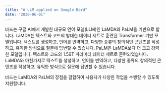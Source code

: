 ```yaml
---
title: "A LLM applied on Google Bard"
date: "2030-06-01"
---
```

바드는 구글 AI에서 개발한 대규모 언어 모델(LLM)인 LaMDA와 PaLM을 기반으로 합니다. LaMDA는 텍스트와 코드의 방대한 데이터 세트로 훈련된 Transformer 기반 모델입니다. 텍스트를 생성하고, 언어를 번역하고, 다양한 종류의 창의적인 콘텐츠를 작성하고, 유익한 방식으로 질문에 답변할 수 있습니다. PaLM은 LaMDA보다 더 크고 강력한 모델입니다. 텍스트와 코드의 1.56T 파라미터 데이터 세트로 훈련되었습니다. LaMDA와 마찬가지로 텍스트를 생성하고, 언어를 번역하고, 다양한 종류의 창의적인 콘텐츠를 작성하고, 유익한 방식으로 질문에 답변할 수 있습니다.

바드는 LaMDA와 PaLM의 장점을 결합하여 사용자가 다양한 작업을 수행할 수 있도록 지원합니다.
